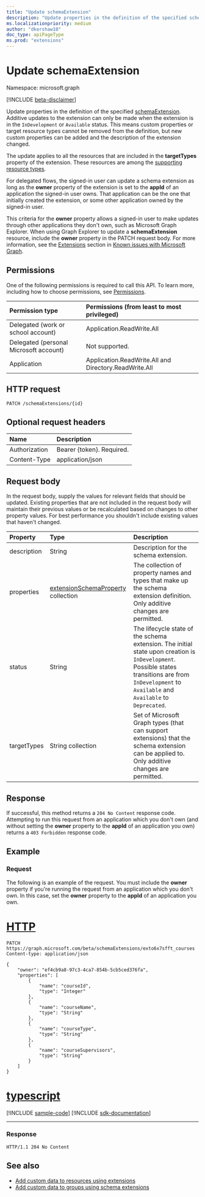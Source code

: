 ```yaml
---
title: "Update schemaExtension"
description: "Update properties in the definition of the specified schemaExtension."
ms.localizationpriority: medium
author: "dkershaw10"
doc_type: apiPageType
ms.prod: "extensions"
---
```


# Update schemaExtension

Namespace: microsoft.graph

[!INCLUDE [beta-disclaimer](../../includes/beta-disclaimer.md)]

Update properties in the definition of the specified [schemaExtension](../resources/schemaextension.md). Additive updates to the extension can only be made when the extension is in the `InDevelopment` or `Available` status. This means custom properties or target resource types cannot be removed from the definition, but new custom properties can be added and the description of the extension changed.

The update applies to all the resources that are included in the **targetTypes** property of the extension. These resources are among the [supporting resource types](/graph/extensibility-overview#supported-resources).

For delegated flows, the signed-in user can update a schema extension as long as the **owner** property of the extension is set to the **appId** of an application the signed-in user owns. That application can be the one that initially created the extension, or some other application owned by the signed-in user. 

This criteria for the **owner** property allows a signed-in user to make updates through other applications they don't own, such as Microsoft Graph Explorer. When using Graph Explorer to update a **schemaExtension** resource, include the **owner** property in the PATCH request body. For more information, see the [Extensions](/graph/known-issues#extensions) section in [Known issues with Microsoft Graph](/graph/known-issues).

## Permissions

One of the following permissions is required to call this API. To learn more, including how to choose permissions, see [Permissions](/graph/permissions-reference).


|Permission type      | Permissions (from least to most privileged)              |
|:--------------------|:---------------------------------------------------------|
|Delegated (work or school account) | Application.ReadWrite.All    |
|Delegated (personal Microsoft account) | Not supported.    |
|Application | Application.ReadWrite.All and Directory.ReadWrite.All |

## HTTP request

<!-- { "blockType": "ignored" } -->
```http
PATCH /schemaExtensions/{id}
```

## Optional request headers

| Name      |Description|
|:----------|:----------|
| Authorization  | Bearer {token}. Required. |
| Content-Type   | application/json |

## Request body

In the request body, supply the values for relevant fields that should be updated. Existing properties that are not included in the request body will maintain their previous values or be recalculated based on changes to other property values. For best performance you shouldn't include existing values that haven't changed.

| Property   | Type	|Description|
|:---------------|:--------|:----------|
|description|String|Description for the schema extension.|
|properties|[extensionSchemaProperty](../resources/extensionschemaproperty.md) collection|The collection of property names and types that make up the schema extension definition. Only additive changes are permitted. |
|status|String|The lifecycle state of the schema extension. The initial state upon creation is `InDevelopment`. Possible states transitions are from `InDevelopment` to `Available` and `Available` to `Deprecated`.|
|targetTypes|String collection|Set of Microsoft Graph types (that can support extensions) that the schema extension can be applied to.  Only additive changes are permitted.|

## Response

If successful, this method returns a `204 No Content` response code. Attempting to run this request from an application which you don't own (and without setting the **owner** property to the **appId** of an application you own) returns a `403 Forbidden` response code.

## Example

### Request

The following is an example of the request. You must include the **owner** property if you're running the request from an application which you don't own. In this case, set the **owner** property to the **appId** of an application you own.

# [HTTP](#tab/http)
<!-- {
  "blockType": "request",
  "name": "update_schemaextension"
}-->
```http
PATCH https://graph.microsoft.com/beta/schemaExtensions/exto6x7sfft_courses
Content-type: application/json

{
    "owner": "ef4cb9a8-97c3-4ca7-854b-5cb5ced376fa",
    "properties": [
        {
            "name": "courseId",
            "type": "Integer"
        },
        {
            "name": "courseName",
            "type": "String"
        },
        {
            "name": "courseType",
            "type": "String"
        },
        {
            "name": "courseSupervisors",
            "type": "String"
        }
    ]
}
```

# [typescript](#tab/typescript)
[!INCLUDE [sample-code](../includes/snippets/typescript/update-schemaextension-typescript-snippets.md)]
[!INCLUDE [sdk-documentation](../includes/snippets/snippets-sdk-documentation-link.md)]

---


### Response

<!-- {
  "blockType": "response"
} -->

```http
HTTP/1.1 204 No Content
```

## See also

- [Add custom data to resources using extensions](/graph/extensibility-overview)
- [Add custom data to groups using schema extensions](/graph/extensibility-schema-groups)

<!-- uuid: 8fcb5dbc-d5aa-4681-8e31-b001d5168d79
2015-10-25 14:57:30 UTC -->
<!--
{
  "type": "#page.annotation",
  "description": "Update schemaextension",
  "keywords": "",
  "section": "documentation",
  "tocPath": "",
  "suppressions": [
  ]
}
-->


